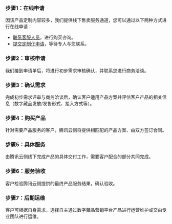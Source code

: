 ﻿
### 步骤1：在线申请

因该产品定制内容较多，我们提供线下售卖服务通道，您可以通过以下两种方式进行在线申请：
- [联系客服人员](https://cloud.tencent.com/online-service?source=PRESALE&from=doc_1536)，进行购买咨询。
- [提交定制化申请](https://wj.qq.com/s2/10123281/072e)，等待专人与您联系。

### 步骤2：审核申请

我们接到申请单后，将进行初步需求审核确认，并联系您进行商务洽谈。

### 步骤3：确认需求

完成初步需求评审与商务洽谈后，确认客户适用产品方案并评估客户产品的相关信息（数字藏品发放/发售形式、接入方式等）。

### 步骤4：购买产品

针对需要产品服务的客户，腾讯云侧将提供相匹配的产品方案、由双方签订合同。

### 步骤5：具体服务

由腾讯云侧线下完成产品的具体交付工作，需要客户配合的部分共同完成。

### 步骤6：服务验收

客户检验腾讯云侧提供的最终产品服务结果，确认验收。

### 步骤7：后期运维

客户可根据自身需求，选择自主通过数字藏品营销平台产品进行运营维护或交由专业团队进行运维。